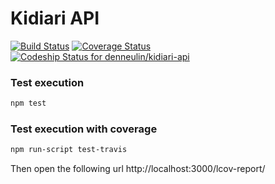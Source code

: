 # Kidiari API

[![Build Status](https://travis-ci.org/denneulin/kidiari-api.svg?branch=master)](https://travis-ci.org/denneulin/kidiari-api)
[![Coverage Status](https://coveralls.io/repos/denneulin/kidiari-api/badge.svg?branch=master)](https://coveralls.io/r/denneulin/kidiari-api?branch=master)
[![Codeship Status for denneulin/kidiari-api](https://codeship.com/projects/732a43a0-ec38-0132-b044-3e3b9703d095/status?branch=master)](https://codeship.com/projects/83697)

### Test execution
```sh
npm test
```

### Test execution with coverage
```sh
npm run-script test-travis
```
Then open the following url http://localhost:3000/lcov-report/
